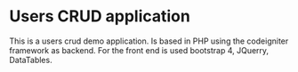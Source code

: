 # Users CRUD application

This is a users crud demo application. Is based in PHP using the codeigniter framework as backend.
For the front end is used bootstrap 4, JQuerry, DataTables.
